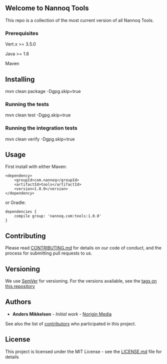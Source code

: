 ## Welcome to Nannoq Tools

This repo is a collection of the most current version of all Nannoq Tools.

### Prerequisites

Vert.x >= 3.5.0

Java >= 1.8

Maven

## Installing

mvn clean package -Dgpg.skip=true

### Running the tests

mvn clean test -Dgpg.skip=true

### Running the integration tests

mvn clean verify -Dgpg.skip=true

## Usage

First install with either Maven:

```
<dependency>
    <groupId>com.nannoq</groupId>
    <artifactId>tools</artifactId>
    <version>1.0.0</version>
</dependency>
```

or Gradle:

```
dependencies {
    compile group: 'nannoq.com:tools:1.0.0'
}
```

## Contributing

Please read [CONTRIBUTING.md](https://github.com/mikand13/nannoq-web/blob/master/CONTRIBUTING.md) for details on our code of conduct, and the process for submitting pull requests to us.

## Versioning

We use [SemVer](http://semver.org/) for versioning. For the versions available, see the [tags on this repository](https://github.com/mikand13/nannoq-web/tags)

## Authors

* **Anders Mikkelsen** - *Initial work* - [Norigin Media](http://noriginmedia.com/)

See also the list of [contributors](https://github.com/mikand13/nannoq-web/contributors) who participated in this project.

## License

This project is licensed under the MIT License - see the [LICENSE.md](https://github.com/mikand13/nannoq-web/blob/master/LICENSE) file for details
